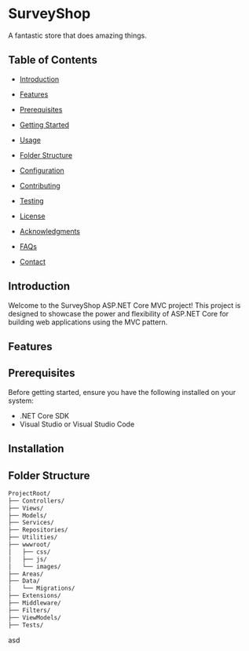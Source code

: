 # SurveyShop
A fantastic store that does amazing things.
## Table of Contents
- [Introduction](#introduction)
- [Features](#feature)
- [Prerequisites](#prerequisites)
- [Getting Started](#Installation)

- [Usage](#Usage)
- [Folder Structure](#folder-structure)
- [Configuration](#configuration)
- [Contributing](#contributing)
- [Testing](#testing)
- [License](#license)
- [Acknowledgments](#acknowledgments)
- [FAQs](#faqs)
- [Contact](#contact)

## Introduction
Welcome to the SurveyShop ASP.NET Core MVC project! This project is designed to showcase the power and flexibility of ASP.NET Core for building web applications using the MVC pattern.

## Features

## Prerequisites
Before getting started, ensure you have the following installed on your system:
- .NET Core SDK
- Visual Studio or Visual Studio Code

## Installation

## Folder Structure
```markdown
ProjectRoot/
├── Controllers/
├── Views/
├── Models/
├── Services/
├── Repositories/
├── Utilities/
├── wwwroot/
│   ├── css/
│   ├── js/
│   └── images/
├── Areas/
├── Data/
│   └── Migrations/
├── Extensions/
├── Middleware/
├── Filters/
├── ViewModels/
├── Tests/
```
asd
